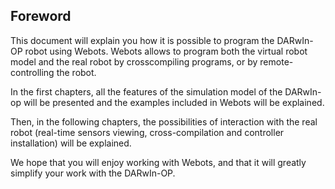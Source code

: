 ## Foreword

This document will explain you how it is possible to program the DARwIn-OP robot
using Webots. Webots allows to program both the virtual robot model and the real
robot by crosscompiling programs, or by remote-controlling the robot.

In the first chapters, all the features of the simulation model of the DARwIn-op
will be presented and the examples included in Webots will be explained.

Then, in the following chapters, the possibilities of interaction with the real
robot (real-time sensors viewing, cross-compilation and controller installation)
will be explained.

We hope that you will enjoy working with Webots, and that it will greatly
simplify your work with the DARwIn-OP.
